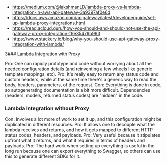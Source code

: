 - https://medium.com/@lakshmanLD/lambda-proxy-vs-lambda-integration-in-aws-api-gateway-3a9397af0e6d
- https://docs.aws.amazon.com/apigateway/latest/developerguide/set-up-lambda-proxy-integrations.html
- https://read.acloud.guru/how-you-should-and-should-not-use-the-api-gateway-proxy-integration-f9e35479b993
- https://www.stackery.io/blog/why-you-should-use-api-gateway-proxy-integration-with-lambda/



3### Lambda Integration with Proxy

Pro: One can rapidly prototype and code without worrying about all the needed configuration details (and reinventing a few wheels like generic template mappings, etc).
Pro: It's really easy to return any status code and custom headers, while at the same time there's a generic way to read the body, headers, parameters, of the request.
Con: Everything is done in code, so autogenerating documentation is a bit more difficult. Dependencies (headers, models, returned status codes) are "hidden" in the code.


### Lambda Integration without Proxy

Con: Involves a lot more of work to set it up, and this configuration might be duplicated in different resources.
Pro: It allows one to decouple what the lambda receives and returns, and how it gets mapped to different HTTP status codes, headers, and payloads.
Pro: Very useful because it stipulates upfront what it returns, and what it requires in terms of headers and payloads.
Pro: The hard work when setting up everything is useful in the long run because one can export everything to Swagger, so others can use this to generate different SDKs for it.

